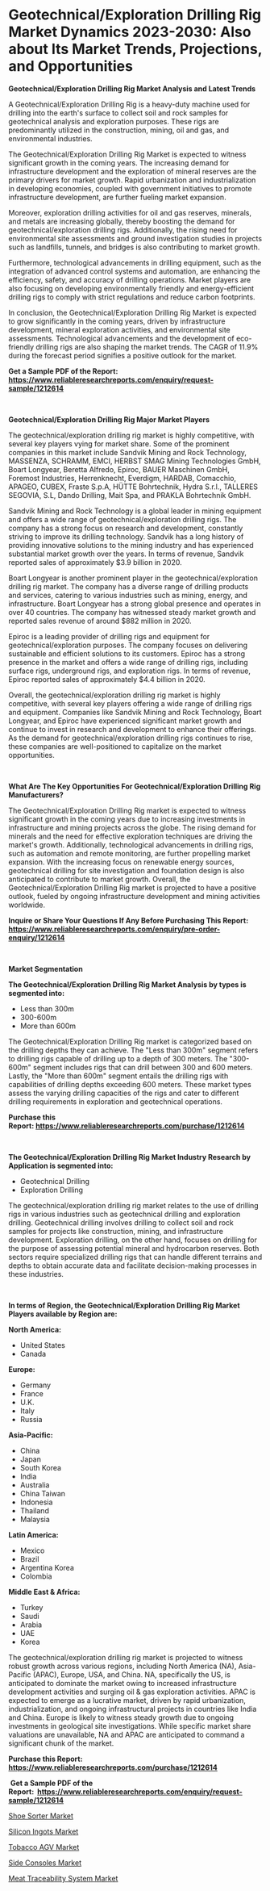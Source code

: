 <p><h1>Geotechnical/Exploration Drilling Rig Market Dynamics 2023-2030: Also about Its Market Trends, Projections, and Opportunities</h1></p><p><strong>Geotechnical/Exploration Drilling Rig Market Analysis and Latest Trends</strong></p>
<p><p>A Geotechnical/Exploration Drilling Rig is a heavy-duty machine used for drilling into the earth's surface to collect soil and rock samples for geotechnical analysis and exploration purposes. These rigs are predominantly utilized in the construction, mining, oil and gas, and environmental industries.</p><p>The Geotechnical/Exploration Drilling Rig Market is expected to witness significant growth in the coming years. The increasing demand for infrastructure development and the exploration of mineral reserves are the primary drivers for market growth. Rapid urbanization and industrialization in developing economies, coupled with government initiatives to promote infrastructure development, are further fueling market expansion.</p><p>Moreover, exploration drilling activities for oil and gas reserves, minerals, and metals are increasing globally, thereby boosting the demand for geotechnical/exploration drilling rigs. Additionally, the rising need for environmental site assessments and ground investigation studies in projects such as landfills, tunnels, and bridges is also contributing to market growth.</p><p>Furthermore, technological advancements in drilling equipment, such as the integration of advanced control systems and automation, are enhancing the efficiency, safety, and accuracy of drilling operations. Market players are also focusing on developing environmentally friendly and energy-efficient drilling rigs to comply with strict regulations and reduce carbon footprints.</p><p>In conclusion, the Geotechnical/Exploration Drilling Rig Market is expected to grow significantly in the coming years, driven by infrastructure development, mineral exploration activities, and environmental site assessments. Technological advancements and the development of eco-friendly drilling rigs are also shaping the market trends. The CAGR of 11.9% during the forecast period signifies a positive outlook for the market.</p></p>
<p><strong>Get a Sample PDF of the Report:&nbsp; <a href="https://www.reliableresearchreports.com/enquiry/request-sample/1212614">https://www.reliableresearchreports.com/enquiry/request-sample/1212614</a></strong></p>
<p>&nbsp;</p>
<p><strong>Geotechnical/Exploration Drilling Rig Major Market Players</strong></p>
<p><p>The geotechnical/exploration drilling rig market is highly competitive, with several key players vying for market share. Some of the prominent companies in this market include Sandvik Mining and Rock Technology, MASSENZA, SCHRAMM, EMCI, HERBST SMAG Mining Technologies GmbH, Boart Longyear, Beretta Alfredo, Epiroc, BAUER Maschinen GmbH, Foremost Industries, Herrenknecht, Everdigm, HARDAB, Comacchio, APAGEO, CUBEX, Fraste S.p.A, HÜTTE Bohrtechnik, Hydra S.r.l., TALLERES SEGOVIA, S.L, Dando Drilling, Mait Spa, and PRAKLA Bohrtechnik GmbH.</p><p>Sandvik Mining and Rock Technology is a global leader in mining equipment and offers a wide range of geotechnical/exploration drilling rigs. The company has a strong focus on research and development, constantly striving to improve its drilling technology. Sandvik has a long history of providing innovative solutions to the mining industry and has experienced substantial market growth over the years. In terms of revenue, Sandvik reported sales of approximately $3.9 billion in 2020.</p><p>Boart Longyear is another prominent player in the geotechnical/exploration drilling rig market. The company has a diverse range of drilling products and services, catering to various industries such as mining, energy, and infrastructure. Boart Longyear has a strong global presence and operates in over 40 countries. The company has witnessed steady market growth and reported sales revenue of around $882 million in 2020.</p><p>Epiroc is a leading provider of drilling rigs and equipment for geotechnical/exploration purposes. The company focuses on delivering sustainable and efficient solutions to its customers. Epiroc has a strong presence in the market and offers a wide range of drilling rigs, including surface rigs, underground rigs, and exploration rigs. In terms of revenue, Epiroc reported sales of approximately $4.4 billion in 2020.</p><p>Overall, the geotechnical/exploration drilling rig market is highly competitive, with several key players offering a wide range of drilling rigs and equipment. Companies like Sandvik Mining and Rock Technology, Boart Longyear, and Epiroc have experienced significant market growth and continue to invest in research and development to enhance their offerings. As the demand for geotechnical/exploration drilling rigs continues to rise, these companies are well-positioned to capitalize on the market opportunities.</p></p>
<p>&nbsp;</p>
<p><strong>What Are The Key Opportunities For Geotechnical/Exploration Drilling Rig Manufacturers?</strong></p>
<p><p>The Geotechnical/Exploration Drilling Rig market is expected to witness significant growth in the coming years due to increasing investments in infrastructure and mining projects across the globe. The rising demand for minerals and the need for effective exploration techniques are driving the market's growth. Additionally, technological advancements in drilling rigs, such as automation and remote monitoring, are further propelling market expansion. With the increasing focus on renewable energy sources, geotechnical drilling for site investigation and foundation design is also anticipated to contribute to market growth. Overall, the Geotechnical/Exploration Drilling Rig market is projected to have a positive outlook, fueled by ongoing infrastructure development and mining activities worldwide.</p></p>
<p><strong>Inquire or Share Your Questions If Any Before Purchasing This Report: <a href="https://www.reliableresearchreports.com/enquiry/pre-order-enquiry/1212614">https://www.reliableresearchreports.com/enquiry/pre-order-enquiry/1212614</a></strong></p>
<p>&nbsp;</p>
<p><strong>Market Segmentation</strong></p>
<p><strong>The Geotechnical/Exploration Drilling Rig Market Analysis by types is segmented into:</strong></p>
<p><ul><li>Less than 300m</li><li>300-600m</li><li>More than 600m</li></ul></p>
<p><p>The Geotechnical/Exploration Drilling Rig market is categorized based on the drilling depths they can achieve. The "Less than 300m" segment refers to drilling rigs capable of drilling up to a depth of 300 meters. The "300-600m" segment includes rigs that can drill between 300 and 600 meters. Lastly, the "More than 600m" segment entails the drilling rigs with capabilities of drilling depths exceeding 600 meters. These market types assess the varying drilling capacities of the rigs and cater to different drilling requirements in exploration and geotechnical operations.</p></p>
<p><strong>Purchase this Report:&nbsp;<a href="https://www.reliableresearchreports.com/purchase/1212614">https://www.reliableresearchreports.com/purchase/1212614</a></strong></p>
<p>&nbsp;</p>
<p><strong>The Geotechnical/Exploration Drilling Rig Market Industry Research by Application is segmented into:</strong></p>
<p><ul><li>Geotechnical Drilling</li><li>Exploration Drilling</li></ul></p>
<p><p>The geotechnical/exploration drilling rig market relates to the use of drilling rigs in various industries such as geotechnical drilling and exploration drilling. Geotechnical drilling involves drilling to collect soil and rock samples for projects like construction, mining, and infrastructure development. Exploration drilling, on the other hand, focuses on drilling for the purpose of assessing potential mineral and hydrocarbon reserves. Both sectors require specialized drilling rigs that can handle different terrains and depths to obtain accurate data and facilitate decision-making processes in these industries.</p></p>
<p>&nbsp;</p>
<p><strong>In terms of Region, the Geotechnical/Exploration Drilling Rig Market Players available by Region are:</strong></p>
<p>
    <p> <strong> North America: </strong>
        <ul>
            <li>United States</li>
            <li>Canada</li>
        </ul>
        </p> 
    <p> <strong> Europe: </strong>
        <ul>
            <li>Germany</li>
            <li>France</li>
            <li>U.K.</li>
            <li>Italy</li>
            <li>Russia</li>
        </ul>
        </p> 
    <p> <strong> Asia-Pacific: </strong>
        <ul>
            <li>China</li>
            <li>Japan</li>
            <li>South Korea</li>
            <li>India</li>
            <li>Australia</li>
            <li>China Taiwan</li>
            <li>Indonesia</li>
            <li>Thailand</li>
            <li>Malaysia</li>
        </ul>
        </p> 
    <p> <strong> Latin America: </strong>
        <ul>
            <li>Mexico</li>
            <li>Brazil</li>
            <li>Argentina Korea</li>
            <li>Colombia</li>
        </ul>
        </p> 
    <p> <strong> Middle East & Africa: </strong>
        <ul>
            <li>Turkey</li>
            <li>Saudi</li>
            <li>Arabia</li>
            <li>UAE</li>
            <li>Korea</li>
        </ul>
    </p>
    </p>
<p><p>The geotechnical/exploration drilling rig market is projected to witness robust growth across various regions, including North America (NA), Asia-Pacific (APAC), Europe, USA, and China. NA, specifically the US, is anticipated to dominate the market owing to increased infrastructure development activities and surging oil & gas exploration activities. APAC is expected to emerge as a lucrative market, driven by rapid urbanization, industrialization, and ongoing infrastructural projects in countries like India and China. Europe is likely to witness steady growth due to ongoing investments in geological site investigations. While specific market share valuations are unavailable, NA and APAC are anticipated to command a significant chunk of the market.</p></p>
<p><strong>Purchase this Report: <a href="https://www.reliableresearchreports.com/purchase/1212614">https://www.reliableresearchreports.com/purchase/1212614</a></strong></p>
<p>&nbsp;<strong>Get a Sample PDF of the Report:&nbsp;&nbsp;<a href="https://www.reliableresearchreports.com/enquiry/request-sample/1212614">https://www.reliableresearchreports.com/enquiry/request-sample/1212614</a></strong></p>
<p><strong></strong></p>
<p><p><a href="https://www.linkedin.com/pulse/shoe-sorter-market-size-2023-2030-global-industrial-analysis/">Shoe Sorter Market</a></p><p><a href="https://medium.com/@thesjenney10210/silicon-ingots-market-size-growth-forecast-2023-2030-218be7620c55">Silicon Ingots Market</a></p><p><a href="https://www.linkedin.com/pulse/tobacco-agv-market-size-share-global-analysis-report/">Tobacco AGV Market</a></p><p><a href="https://medium.com/@nettieboyle84/side-consoles-market-size-growth-forecast-2023-2030-32c84484c426">Side Consoles Market</a></p><p><a href="https://github.com/sofyaavrova/Market-Research-Report-List-1/blob/main/meat-traceability-system-market.md">Meat Traceability System Market</a></p></p>